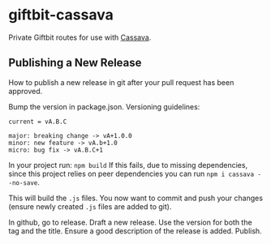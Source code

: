 # giftbit-cassava
Private Giftbit routes for use with [Cassava](https://github.com/Giftbit/cassava).

## Publishing a New Release
How to publish a new release in git after your pull request has been approved.
 
Bump the version in package.json. Versioning guidelines:
```
current = vA.B.C

major: breaking change -> vA+1.0.0
minor: new feature -> vA.b+1.0
micro: bug fix -> vA.B.C+1
```

In your project run: `npm build` 
If this fails, due to missing dependencies, since this project relies on peer dependencies you can run `npm i cassava --no-save`.

This will build the `.js` files. You now want to commit and push your changes (ensure newly created `.js` files are added to git).

In github, go to release. Draft a new release. Use the version for both the tag and the title. 
Ensure a good description of the release is added. Publish. 
